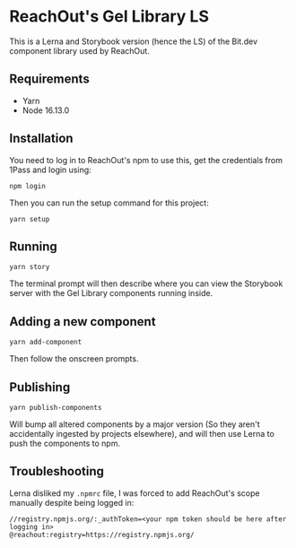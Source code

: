 # ReachOut's Gel Library LS

This is a Lerna and Storybook version (hence the LS) of the Bit.dev component library used by ReachOut.

## Requirements
- Yarn
- Node 16.13.0

## Installation

You need to log in to ReachOut's npm to use this, get the credentials from 1Pass and login using:

```
npm login
```

Then you can run the setup command for this project:

```
yarn setup
```

## Running

```
yarn story
```
The terminal prompt will then describe where you can view the Storybook server with the Gel Library components running inside.

## Adding a new component

```
yarn add-component
```

Then follow the onscreen prompts.

## Publishing

```
yarn publish-components
```

Will bump all altered components by a major version (So they aren't accidentally ingested by projects elsewhere), and will then use Lerna to push the components to npm.

## Troubleshooting

Lerna disliked my `.npmrc` file, I was forced to add ReachOut's scope manually despite being logged in:

```
//registry.npmjs.org/:_authToken=<your npm token should be here after logging in>
@reachout:registry=https://registry.npmjs.org/
```